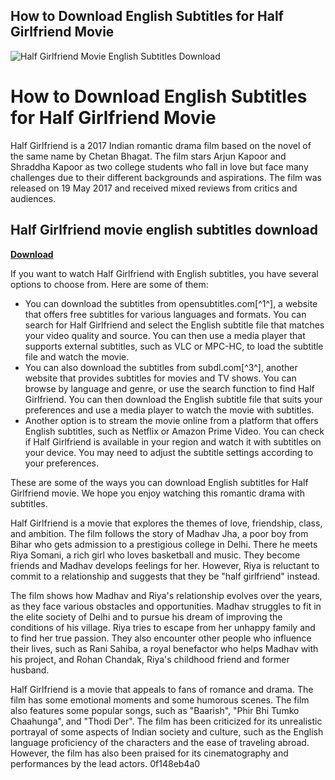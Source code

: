 ## How to Download English Subtitles for Half Girlfriend Movie

 
![Half Girlfriend Movie English Subtitles Download](https://encrypted-tbn0.gstatic.com/images?q=tbn:ANd9GcTzI1oI56Cj7VAKbo4YYgjF3tOCQipjAwcNot7441FuFS4DUv7CqR_W8kAL)

 
# How to Download English Subtitles for Half Girlfriend Movie
 
Half Girlfriend is a 2017 Indian romantic drama film based on the novel of the same name by Chetan Bhagat. The film stars Arjun Kapoor and Shraddha Kapoor as two college students who fall in love but face many challenges due to their different backgrounds and aspirations. The film was released on 19 May 2017 and received mixed reviews from critics and audiences.
 
## Half Girlfriend movie english subtitles download


[**Download**](https://www.google.com/url?q=https%3A%2F%2Ftiurll.com%2F2tLdKn&sa=D&sntz=1&usg=AOvVaw0m_aTaNJUj7IRM-mhuo-1P)

 
If you want to watch Half Girlfriend with English subtitles, you have several options to choose from. Here are some of them:
 
- You can download the subtitles from opensubtitles.com[^1^], a website that offers free subtitles for various languages and formats. You can search for Half Girlfriend and select the English subtitle file that matches your video quality and source. You can then use a media player that supports external subtitles, such as VLC or MPC-HC, to load the subtitle file and watch the movie.
- You can also download the subtitles from subdl.com[^3^], another website that provides subtitles for movies and TV shows. You can browse by language and genre, or use the search function to find Half Girlfriend. You can then download the English subtitle file that suits your preferences and use a media player to watch the movie with subtitles.
- Another option is to stream the movie online from a platform that offers English subtitles, such as Netflix or Amazon Prime Video. You can check if Half Girlfriend is available in your region and watch it with subtitles on your device. You may need to adjust the subtitle settings according to your preferences.

These are some of the ways you can download English subtitles for Half Girlfriend movie. We hope you enjoy watching this romantic drama with subtitles.

Half Girlfriend is a movie that explores the themes of love, friendship, class, and ambition. The film follows the story of Madhav Jha, a poor boy from Bihar who gets admission to a prestigious college in Delhi. There he meets Riya Somani, a rich girl who loves basketball and music. They become friends and Madhav develops feelings for her. However, Riya is reluctant to commit to a relationship and suggests that they be "half girlfriend" instead.
 
The film shows how Madhav and Riya's relationship evolves over the years, as they face various obstacles and opportunities. Madhav struggles to fit in the elite society of Delhi and to pursue his dream of improving the conditions of his village. Riya tries to escape from her unhappy family and to find her true passion. They also encounter other people who influence their lives, such as Rani Sahiba, a royal benefactor who helps Madhav with his project, and Rohan Chandak, Riya's childhood friend and former husband.
 
Half Girlfriend is a movie that appeals to fans of romance and drama. The film has some emotional moments and some humorous scenes. The film also features some popular songs, such as "Baarish", "Phir Bhi Tumko Chaahunga", and "Thodi Der". The film has been criticized for its unrealistic portrayal of some aspects of Indian society and culture, such as the English language proficiency of the characters and the ease of traveling abroad. However, the film has also been praised for its cinematography and performances by the lead actors.
 0f148eb4a0

